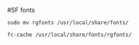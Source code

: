 #SF fonts

```
sudo mv rgfonts /usr/local/share/fonts/

fc-cache /usr/local/share/fonts/rgfonts/
```
